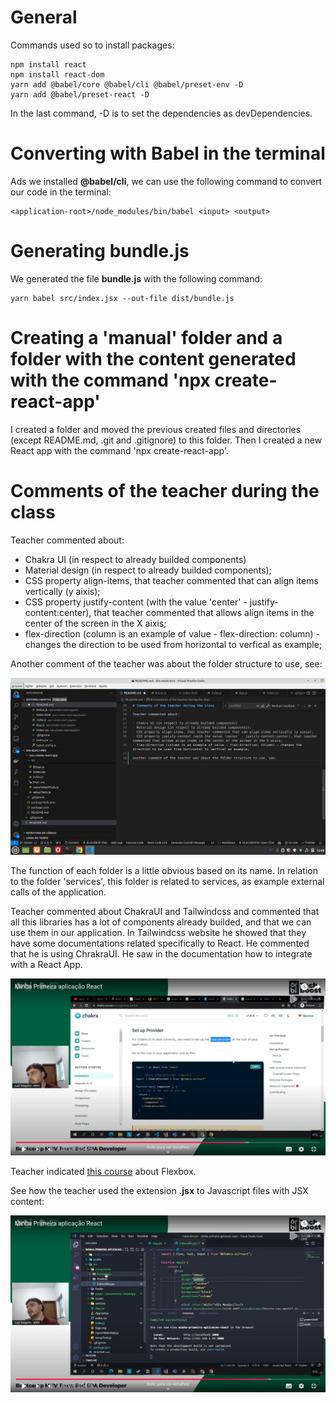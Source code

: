 # General

Commands used so to install packages:

```
npm install react
npm install react-dom
yarn add @babel/core @babel/cli @babel/preset-env -D
yarn add @babel/preset-react -D
```

In the last command, -D is to set the dependencies as devDependencies.


# Converting with Babel in the terminal

Ads we installed **@babel/cli**, we can use the following command to convert our code in the terminal:

```
<application-root>/node_modules/bin/babel <input> <output>
```


# Generating bundle.js

We generated the file **bundle.js** with the following command:

```
yarn babel src/index.jsx --out-file dist/bundle.js
```


# Creating a 'manual' folder and a folder with the content generated with the command 'npx create-react-app'

I created a folder and moved the previous created files and directories (except README.md, .git and .gitignore) to this folder. Then I created a new React app with the command 'npx create-react-app'.


# Comments of the teacher during the class

Teacher commented about:

- Chakra UI (in respect to already builded components)
- Material design (in respect to already builded components);
- CSS property align-items, that teacher commented that can align items vertically (y aixis);
- CSS property justify-content (with the value 'center' - justify-content:center), that teacher commented that allows align items in the center of the screen in the X aixis;
- flex-direction (column is an example of value - flex-direction: column) - changes the direction to be used from horizontal to verfical as example;

Another comment of the teacher was about the folder structure to use, see:

![folder structure](images/folder-structure.png)

The function of each folder is a little obvious based on its name. In relation to the folder 'services', this folder is related to services, as example external calls of the application.

Teacher commented about ChakraUI and Tailwindcss and commented that all this libraries has a lot of components already builded, and that we can use them in our application. In Tailwindcss website he showed that they have some documentations related specifically to React. He commented that he is using ChrakraUI. He saw in the documentation how to integrate with a React App.

![ChakraUI and React integration](images/chakraui-and-react-integration.png)

Teacher indicated [this course](https://www.origamid.com/curso/css-flexbox/) about Flexbox.

See how the teacher used the extension **.jsx** to Javascript files with JSX content:

![using JSX extension](images/using-jsx-extension.png)